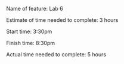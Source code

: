 Name of feature: Lab 6

Estimate of time needed to complete: 3 hours

Start time: 3:30pm

Finish time: 8:30pm

Actual time needed to complete: 5 hours
